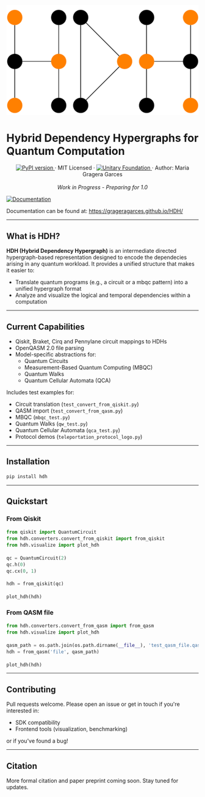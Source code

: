
![HDH Logo](https://raw.githubusercontent.com/grageragarces/hdh/main/miscellaneous/img/logo.png)

# Hybrid Dependency Hypergraphs for Quantum Computation

<p style="text-align:center">
  <a href="https://pypi.org/project/hdh/">
    <img src="https://badge.fury.io/py/hdh.svg" alt="PyPI version">
  </a>
  · MIT Licensed ·
  <a href="https://unitary.foundation">
    <img src="https://img.shields.io/badge/Supported%20By-UNITARY%20FOUNDATION-brightgreen.svg?style=for-the-badge" alt="Unitary Foundation">
  </a>
  · Author: Maria Gragera Garces
  <br><br>
  <em>Work in Progress - Preparing for 1.0</em>
</p>

[![Documentation](https://img.shields.io/badge/docs-online-blue)](https://your-docs-url)

Documentation can be found at: https://grageragarces.github.io/HDH/

---

## What is HDH?

**HDH (Hybrid Dependency Hypergraph)** is an intermediate directed hypergraph-based representation designed to encode the dependecies arising in any quantum workload.
It provides a unified structure that makes it easier to:

- Translate quantum programs (e.g., a circuit or a mbqc pattern) into a unified hypergraph format
- Analyze and visualize the logical and temporal dependencies within a computation
<!-- - Partition workloads across devices using tools like METIS or KaHyPar, taking into account hardware and network constraints -->

---

## Current Capabilities

- Qiskit, Braket, Cirq and Pennylane circuit mappings to HDHs
- OpenQASM 2.0 file parsing  
- Model-specific abstractions for:
  - Quantum Circuits
  - Measurement-Based Quantum Computing (MBQC)
  - Quantum Walks
  - Quantum Cellular Automata (QCA)

Includes test examples for:

- Circuit translation (`test_convert_from_qiskit.py`)
- QASM import (`test_convert_from_qasm.py`)
- MBQC (`mbqc_test.py`)
- Quantum Walks (`qw_test.py`)
- Quantum Cellular Automata (`qca_test.py`)
- Protocol demos (`teleportation_protocol_logo.py`)

---

## Installation

```bash
pip install hdh
```
---
## Quickstart

### From Qiskit

```python
from qiskit import QuantumCircuit
from hdh.converters.convert_from_qiskit import from_qiskit
from hdh.visualize import plot_hdh

qc = QuantumCircuit(2)
qc.h(0)
qc.cx(0, 1)

hdh = from_qiskit(qc)

plot_hdh(hdh)
```

### From QASM file

```python
from hdh.converters.convert_from_qasm import from_qasm
from hdh.visualize import plot_hdh

qasm_path = os.path.join(os.path.dirname(__file__), 'test_qasm_file.qasm')
hdh = from_qasm('file', qasm_path)

plot_hdh(hdh)
```
---

<!-- ## Tests and Demos

All tests are under `tests/` and can be run with:

```bash
pytest
```

If you're interested in the HDH of a specific model, see in manual_tests:

- `mbqc_test.py` for MBQC circuits  
- `qca_test.py` for Cellular Automata  
- `qw_test.py` for Quantum Walks  
- `teleportation_protocol_logo.py` for a protocol-specific demo  

--- -->

## Contributing

Pull requests welcome. Please open an issue or get in touch if you're interested in:

- SDK compatibility  
- Frontend tools (visualization, benchmarking) 

or if you've found a bug! 

---

## Citation

More formal citation and paper preprint coming soon. Stay tuned for updates.
